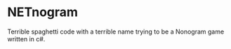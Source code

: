 ﻿# NETnogram

Terrible spaghetti code with a terrible name trying to be a Nonogram game written in c#.